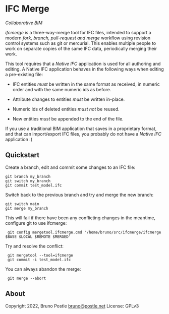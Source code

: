 # IFC Merge

*Collaborative BIM*

*ifcmerge* is a three-way-merge tool for IFC files, intended to support a
modern *fork, branch, pull-request and merge* workflow using revision control
systems such as git or mercurial.  This enables multiple people to work on
separate copies of the same IFC data, periodically merging their work.

This tool requires that a *Native IFC* application is used for all authoring
and editing.  A Native IFC application behaves in the following ways when
editing a pre-existing file:

* IFC entities *must* be written in the same format as received, in numeric
  order and with the same numeric ids as before.

* Attribute changes to entities *must* be written in-place.

* Numeric ids of deleted entities *must not* be reused.

* New entities *must* be appended to the end of the file.

If you use a traditional BIM application that saves in a proprietary format,
and that can import/export IFC files, you probably do not have a *Native IFC*
application :(

## Quickstart

Create a branch, edit and commit some changes to an IFC file:

    git branch my_branch
    git switch my_branch
    git commit test_model.ifc

Switch back to the previous branch and try and merge the new branch:

    git switch main
    git merge my_branch

This will fail if there have been any conflicting changes in the meantime,
configure git to use ifcmerge:

     git config mergetool.ifcmerge.cmd '/home/bruno/src/ifcmerge/ifcmerge $BASE $LOCAL $REMOTE $MERGED'

Try and resolve the conflict:

     git mergetool --tool=ifcmerge
     git commit -i test_model.ifc

You can always abandon the merge:

     git merge --abort

## About

Copyright 2022, Bruno Postle <bruno@postle.net>
License: GPLv3
